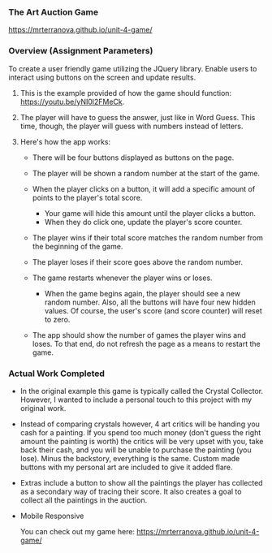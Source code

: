 ### The Art Auction Game

https://mrterranova.github.io/unit-4-game/
  

### Overview (Assignment Parameters)

To create a user friendly game utilizing the JQuery library. Enable users to interact using buttons on the screen and update results. 

1. This is the example provided of how the game should function:  https://youtu.be/yNI0l2FMeCk.

2. The player will have to guess the answer, just like in Word Guess. This time, though, the player will guess with numbers instead of letters. 

3. Here's how the app works:

   * There will be four buttons displayed as buttons on the page.

   * The player will be shown a random number at the start of the game.

   * When the player clicks on a button, it will add a specific amount of points to the player's total score. 

     * Your game will hide this amount until the player clicks a button.
     * When they do click one, update the player's score counter.

   * The player wins if their total score matches the random number from the beginning of the game.

   * The player loses if their score goes above the random number.

   * The game restarts whenever the player wins or loses.

     * When the game begins again, the player should see a new random number. Also, all the buttons will have four new hidden values. Of course, the user's score (and score counter) will reset to zero.

   * The app should show the number of games the player wins and loses. To that end, do not refresh the page as a means to restart the game.

### Actual Work Completed

* In the original example this game is typically called the Crystal Collector. However, I wanted to include a personal touch to this project with my original work. 

* Instead of comparing crystals however, 4 art critics will be handing you cash for a painting. If you spend too much money (don't guess the right amount the painting is worth) the critics will be very upset with you, take back their cash, and you will be unable to purchase the painting (you lose). Minus the backstory, everything is the same. Custom made buttons with my personal art are included to give it added flare. 
  
* Extras include a button to show all the paintings the player has collected as a secondary way of tracing their score. It also creates a goal to collect all the paintings in the auction. 
  
* Mobile Responsive
  
  You can check out my game here: https://mrterranova.github.io/unit-4-game/
  
  
